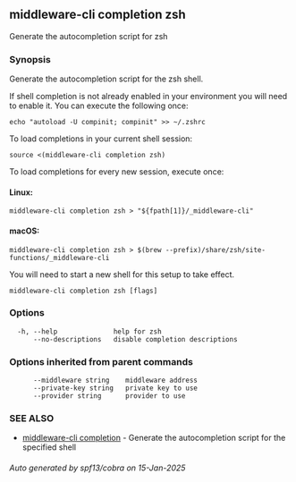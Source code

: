 ## middleware-cli completion zsh

Generate the autocompletion script for zsh

### Synopsis

Generate the autocompletion script for the zsh shell.

If shell completion is not already enabled in your environment you will need
to enable it.  You can execute the following once:

	echo "autoload -U compinit; compinit" >> ~/.zshrc

To load completions in your current shell session:

	source <(middleware-cli completion zsh)

To load completions for every new session, execute once:

#### Linux:

	middleware-cli completion zsh > "${fpath[1]}/_middleware-cli"

#### macOS:

	middleware-cli completion zsh > $(brew --prefix)/share/zsh/site-functions/_middleware-cli

You will need to start a new shell for this setup to take effect.


```
middleware-cli completion zsh [flags]
```

### Options

```
  -h, --help              help for zsh
      --no-descriptions   disable completion descriptions
```

### Options inherited from parent commands

```
      --middleware string    middleware address
      --private-key string   private key to use
      --provider string      provider to use
```

### SEE ALSO

* [middleware-cli completion](middleware-cli_completion.md)	 - Generate the autocompletion script for the specified shell

###### Auto generated by spf13/cobra on 15-Jan-2025
